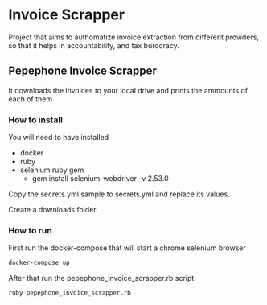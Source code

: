 # Invoice Scrapper

Project that aims to authomatize invoice extraction from different providers, so that it helps in accountability, and tax burocracy.

## Pepephone Invoice Scrapper
It downloads the invoices to your local drive and prints the ammounts of each of them

### How to install
You will need to have installed
 - docker
 - ruby
 - selenium ruby gem
 	- gem install selenium-webdriver -v 2.53.0

Copy the secrets.yml.sample to secrets.yml and replace its values.

Create a downloads folder.

### How to run
First run the docker-compose that will start a chrome selenium browser

```bash
docker-compose up
```

After that run the pepephone_invoice_scrapper.rb script

```bash
ruby pepephone_invoice_scrapper.rb
```
